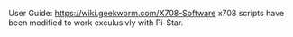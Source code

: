User Guide: https://wiki.geekworm.com/X708-Software
x708 scripts have been modified to work exculusivly with Pi-Star.
